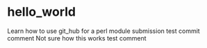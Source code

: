 # hello_world
Learn how to use git_hub for a perl module submission
test commit comment
Not sure how this works
test comment
